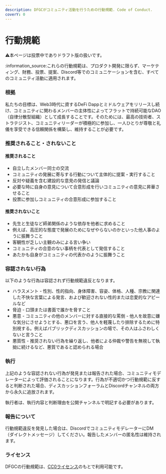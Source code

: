 ```yaml
---
description: DFGCがコミュニティ活動を行うための行動規範. Code of Conduct.
coverY: 0
---
```


# 行動規範

⚠️本ページは投票中でありドラフト版の扱いです。

:information\_source:これらの行動規範は、プロダクト開発に限らず、マーケティング、財務、投票、提案、Discord等でのコミュニケーションを含む、すべてのコミュニティ活動に適用されます。

### 根拠

私たちの目標は、Web3時代に資するDeFi Dappとミドルウェアをリリースし続け、コミュニティに関わるメンバーの主体性によってフラットで持続可能なDAO（自律分散型組織）として成長することです。そのためには、最高の技術者、ストラテジスト、コミュニティリーダーが積極的に参加し、一人ひとりが尊敬と礼儀を享受できる信頼関係を構築し、維持することが必要です。&#x20;

### 推奨されること・されないこと

#### 推奨されること

* 自立したメンバー同士の交流
* コミュニティの発展に寄与する行動について主体的に提案・実行すること
* 反対や疑義を含む建設的な意見の発信と議論
* 必要な時に自身の意見について合意形成を行いコミュニティの意見に昇華させること
* 投票に参加しコミュニティの合意形成に参加すること

#### 推奨されないこと

* 先生と生徒など師弟関係のような依存を他者に求めること
* 例えば、高圧的な態度で発展のためになぜやらないのかといった他人事のように振舞うこと
* 客観性が乏しい主観のみによる言い争い
* コミュニティの合意のない事柄を代表として発信すること
* あたかも自身がコミュニティの代表かのように振舞うこと

### 容認されない行為

以下のような行為は容認されず行動規範違反となります。&#x20;

* ハラスメント - 性別、性的指向、身体障害、容姿、体格、人種、宗教に関連した不快な言葉による発言、および歓迎されない性的または恋愛的なアピールなど
* 脅迫 - 口頭または書面で誰かを脅すこと&#x20;
* 悪意 - コミュニティの他のメンバーに対する直接的な罵倒 - 他人を故意に嫌な気分にさせようとする、悪口を言う、他人を軽蔑したり排除するために特別視する。例えばパブリックディスカッションの場で、その人はふさわしくないと言うこと
* 悪質性 - 推奨されない行為を繰り返し、他者による仲裁や警告を無視して執拗に続けるなど、悪質であると認められる場合

### 執行

上記のような容認されない行為が発見または報告された場合、コミュニティモデレーターによって評価されることになります。行為が不適切かつ行動規範に反すると判断された場合、ディスカッションフォーラムとDiscordチャンネルの両方から永久に追放されます。&#x20;

執行者は、執行内容と判断理由を公開チャンネルで明記する必要があります。

### 報告について

行動規範違反を発見した場合は、DiscordでコミュニティモデレーターにDM（ダイレクトメッセージ）してください。報告したメンバーの匿名性は維持されます。

### ライセンス

DFGCの行動規範は、[CC0ライセンス](https://creativecommons.org/share-your-work/public-domain/cc0/)のもとで利用可能です。



